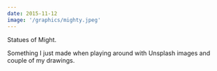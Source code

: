 ```yaml
---
date: 2015-11-12
image: '/graphics/mighty.jpeg'
---
```


Statues of Might.

Something I just made when playing around with Unsplash images and couple of my drawings.